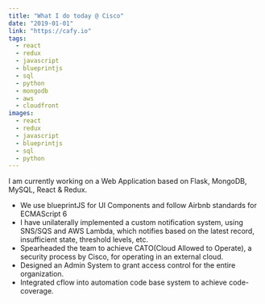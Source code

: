 ```yaml
---
title: "What I do today @ Cisco"
date: "2019-01-01"
link: "https://cafy.io"
tags:  
  - react
  - redux
  - javascript
  - blueprintjs
  - sql
  - python
  - mongodb
  - aws
  - cloudfront
images:  
  - react
  - redux
  - javascript
  - blueprintjs
  - sql
  - python
---
```


I am currently working on a Web Application based on Flask, MongoDB, MySQL, 
React & Redux.

- We use blueprintJS for UI Components and follow Airbnb standards for ECMAScript 6
- I have unilaterally implemented a custom notification system, using SNS/SQS 
and AWS Lambda, which notifies based on the latest record, insufficient state, 
threshold levels, etc.
- Spearheaded the team to achieve CATO(Cloud Allowed to Operate), 
a security process by Cisco, for operating in an external cloud.
- Designed an Admin System to grant access control for the entire organization.
- Integrated cflow into automation code base system to achieve code-coverage.
